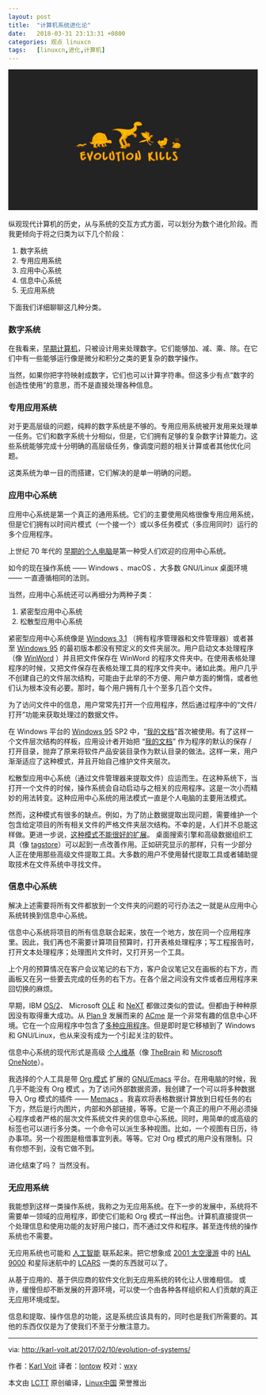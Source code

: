 ```yaml
---
layout: post
title:	"计算机系统进化论"
date:	2018-03-31 23:13:31 +0800 
categories:	观点 linuxcn 
tags:	[linuxcn,进化,计算机]
---
```



![](/Asserts/Images/album/201803/31/231305y77hkhjgkb7ggk5w.jpg)


纵观现代计算机的历史，从与系统的交互方式方面，可以划分为数个进化阶段。而我更倾向于将之归类为以下几个阶段：


1. 数字系统
2. 专用应用系统
3. 应用中心系统
4. 信息中心系统
5. 无应用系统


下面我们详细聊聊这几种分类。


### 数字系统


在我看来，[早期计算机](https://en.wikipedia.org/wiki/History_of_computing_hardware)，只被设计用来处理数字。它们能够加、减、乘、除。在它们中有一些能够运行像是微分和积分之类的更复杂的数学操作。


当然，如果你把字符映射成数字，它们也可以计算字符串。但这多少有点“数字的创造性使用”的意思，而不是直接处理各种信息。


### 专用应用系统


对于更高层级的问题，纯粹的数字系统是不够的。专用应用系统被开发用来处理单一任务。它们和数字系统十分相似，但是，它们拥有足够的复杂数字计算能力。这些系统能够完成十分明确的高层级任务，像调度问题的相关计算或者其他优化问题。


这类系统为单一目的而搭建，它们解决的是单一明确的问题。


### 应用中心系统


应用中心系统是第一个真正的通用系统。它们的主要使用风格很像专用应用系统，但是它们拥有以时间片模式（一个接一个）或以多任务模式（多应用同时）运行的多个应用程序。


上世纪 70 年代的 [早期的个人电脑](https://en.wikipedia.org/wiki/Xerox_Alto)是第一种受人们欢迎的应用中心系统。


如今的现在操作系统 —— Windows 、macOS 、大多数 GNU/Linux 桌面环境 —— 一直遵循相同的法则。


当然，应用中心系统还可以再细分为两种子类：


1. 紧密型应用中心系统
2. 松散型应用中心系统


紧密型应用中心系统像是 [Windows 3.1](https://en.wikipedia.org/wiki/Windows_3.1x) （拥有程序管理器和文件管理器）或者甚至 [Windows 95](https://en.wikipedia.org/wiki/Windows_95) 的最初版本都没有预定义的文件夹层次。用户启动文本处理程序（像  [WinWord](https://en.wikipedia.org/wiki/Microsoft_Word) ）并且把文件保存在 WinWord 的程序文件夹中。在使用表格处理程序的时候，又把文件保存在表格处理工具的程序文件夹中。诸如此类。用户几乎不创建自己的文件层次结构，可能由于此举的不方便、用户单方面的懒惰，或者他们认为根本没有必要。那时，每个用户拥有几十个至多几百个文件。


为了访问文件中的信息，用户常常先打开一个应用程序，然后通过程序中的“文件/打开”功能来获取处理过的数据文件。


在 Windows 平台的 [Windows 95](https://en.wikipedia.org/wiki/Windows_95) SP2 中，“[我的文档](https://en.wikipedia.org/wiki/My_Documents)”首次被使用。有了这样一个文件层次结构的样板，应用设计者开始把 “[我的文档](https://en.wikipedia.org/wiki/My_Documents)” 作为程序的默认的保存 / 打开目录，抛弃了原来将软件产品安装目录作为默认目录的做法。这样一来，用户渐渐适应了这种模式，并且开始自己维护文件夹层次。


松散型应用中心系统（通过文件管理器来提取文件）应运而生。在这种系统下，当打开一个文件的时候，操作系统会自动启动与之相关的应用程序。这是一次小而精妙的用法转变。这种应用中心系统的用法模式一直是个人电脑的主要用法模式。


然而，这种模式有很多的缺点。例如，为了防止数据提取出现问题，需要维护一个包含给定项目的所有相关文件的严格文件夹层次结构。不幸的是，人们并不总能这样做。更进一步说，[这种模式不能很好的扩展](http://karl-voit.at/tagstore/downloads/Voit2012b.pdf)。 桌面搜索引擎和高级数据组织工具（像 [tagstore](http://karl-voit.at/tagstore/)）可以起到一点改善作用。正如研究显示的那样，只有一少部分人正在使用那些高级文件提取工具。大多数的用户不使用替代提取工具或者辅助提取技术在文件系统中寻找文件。


### 信息中心系统


解决上述需要将所有文件都放到一个文件夹的问题的可行办法之一就是从应用中心系统转换到信息中心系统。


信息中心系统将项目的所有信息联合起来，放在一个地方，放在同一个应用程序里。因此，我们再也不需要计算项目预算时，打开表格处理程序；写工程报告时，打开文本处理程序；处理图片文件时，又打开另一个工具。


上个月的预算情况在客户会议笔记的右下方，客户会议笔记又在画板的右下方，而画板又在另一些要去完成的任务的右下方。在各个层之间没有文件或者应用程序来回切换的麻烦。


早期，IBM [OS/2](https://en.wikipedia.org/wiki/OS/2)、 Microsoft [OLE](https://en.wikipedia.org/wiki/Object_Linking_and_Embedding) 和 [NeXT](https://en.wikipedia.org/wiki/NeXT) 都做过类似的尝试。但都由于种种原因没有取得重大成功。从 [Plan 9](https://en.wikipedia.org/wiki/Plan_9_from_Bell_Labs) 发展而来的 [ACme](https://en.wikipedia.org/wiki/Acme_%2528text_editor%2529) 是一个非常有趣的信息中心环境。它在一个应用程序中包含了[多种应用程序](https://en.wikipedia.org/wiki/List_of_Plan_9_applications)。但是即时是它移植到了 Windows 和 GNU/Linux，也从来没有成为一个引起关注的软件。


信息中心系统的现代形式是高级 [个人维基](https://en.wikipedia.org/wiki/Personal_wiki)（像 [TheBrain](https://en.wikipedia.org/wiki/TheBrain) 和 [Microsoft OneNote](https://en.wikipedia.org/wiki/Microsoft_OneNote)）。


我选择的个人工具是带 [Org 模式](../../../../tags/emacs) 扩展的 [GNU/Emacs](https://github.com/novoid/Memacs) 平台。在用电脑的时候，我几乎不能没有 Org 模式 。为了访问外部数据资源，我创建了一个可以将多种数据导入 Org 模式的插件 —— [Memacs](https://github.com/novoid/Memacs) 。我喜欢将表格数据计算放到日程任务的右下方，然后是行内图片，内部和外部链接，等等。它是一个真正的用户不用必须操心程序或者严格的层次文件系统文件夹的信息中心系统。同时，用简单的或高级的标签也可以进行多分类。一个命令可以派生多种视图。比如，一个视图有日历，待办事项。另一个视图是租借事宜列表。等等。它对 Org 模式的用户没有限制。只有你想不到，没有它做不到。


进化结束了吗？ 当然没有。


### 无应用系统


我能想到这样一类操作系统，我称之为无应用系统。在下一步的发展中，系统将不需要单一领域的应用程序，即使它们能和 Org 模式一样出色。计算机直接提供一个处理信息和使用功能的友好用户接口，而不通过文件和程序。甚至连传统的操作系统也不需要。


无应用系统也可能和 [人工智能](https://en.wikipedia.org/wiki/Artificial_intelligence) 联系起来。把它想象成 [2001 太空漫游](https://en.wikipedia.org/wiki/2001:_A_Space_Odyssey) 中的 [HAL 9000](https://en.wikipedia.org/wiki/HAL_9000) 和星际迷航中的 [LCARS](https://en.wikipedia.org/wiki/LCARS) 一类的东西就可以了。


从基于应用的、基于供应商的软件文化到无应用系统的转化让人很难相信。 或许，缓慢但却不断发展的开源环境，可以使一个由各种各样组织和人们贡献的真正无应用环境成型。


信息和提取、操作信息的功能，这是系统应该具有的，同时也是我们所需要的。其他的东西仅仅是为了使我们不至于分散注意力。




---


via: <http://karl-voit.at/2017/02/10/evolution-of-systems/>


作者：[Karl Voit](http://karl-voit.at) 译者：[lontow](https://github.com/lontow) 校对：[wxy](https://github.com/wxy)


本文由 [LCTT](https://github.com/LCTT/TranslateProject) 原创编译，[Linux中国](https://linux.cn/) 荣誉推出
